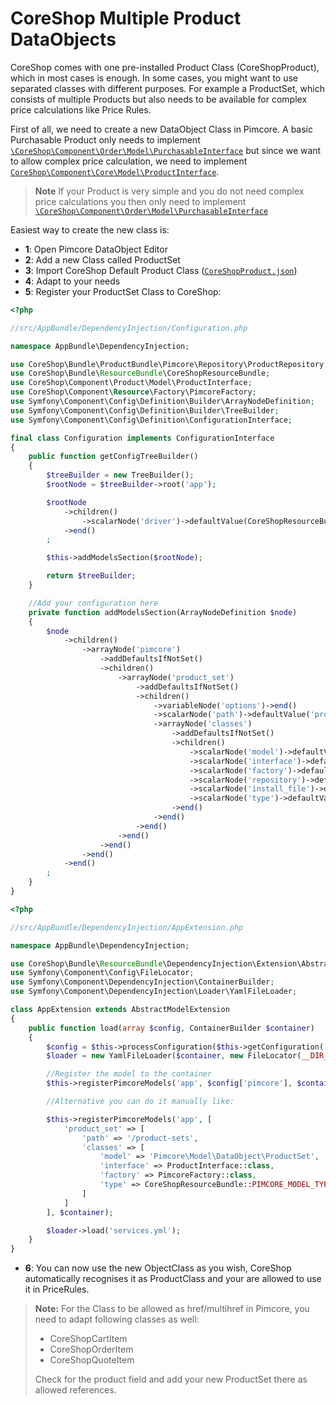 # CoreShop Multiple Product DataObjects

CoreShop comes with one pre-installed Product Class (CoreShopProduct), which in most cases is enough. In some cases, you might want to use separated classes with different purposes. For example a ProductSet, which consists of multiple Products but also needs to be available for complex price calculations like Price Rules.

First of all, we need to create a new DataObject Class in Pimcore. A basic Purchasable Product only needs to implement [```\CoreShop\Component\Order\Model\PurchasableInterface```](https://github.com/coreshop/CoreShop/blob/master/src/CoreShop/Component/Order/Model/PurchasableInterface.php) but since we want to allow complex price calculation, we need to implement [```CoreShop\Component\Core\Model\ProductInterface```](https://github.com/coreshop/CoreShop/blob/master/src/CoreShop/Component/Core/Model/ProductInterface.php).

 > **Note**
 > If your Product is very simple and you do not need complex price calculations
 > you then only need to implement [```\CoreShop\Component\Order\Model\PurchasableInterface```](https://github.com/coreshop/CoreShop/blob/master/src/CoreShop/Component/Order/Model/PurchasableInterface.php)

Easiest way to create the new class is:

 - **1**: Open Pimcore DataObject Editor
 - **2**: Add a new Class called ProductSet
 - **3**: Import CoreShop Default Product Class ([```CoreShopProduct.json```](https://github.com/coreshop/CoreShop/blob/master/src/CoreShop/Bundle/CoreBundle/Resources/install/pimcore/classes/CoreShopProductBundle/CoreShopProduct.json))
 - **4**: Adapt to your needs
 - **5**: Register your ProductSet Class to CoreShop:

```php
<?php

//src/AppBundle/DependencyInjection/Configuration.php

namespace AppBundle\DependencyInjection;

use CoreShop\Bundle\ProductBundle\Pimcore\Repository\ProductRepository;
use CoreShop\Bundle\ResourceBundle\CoreShopResourceBundle;
use CoreShop\Component\Product\Model\ProductInterface;
use CoreShop\Component\Resource\Factory\PimcoreFactory;
use Symfony\Component\Config\Definition\Builder\ArrayNodeDefinition;
use Symfony\Component\Config\Definition\Builder\TreeBuilder;
use Symfony\Component\Config\Definition\ConfigurationInterface;

final class Configuration implements ConfigurationInterface
{
    public function getConfigTreeBuilder()
    {
        $treeBuilder = new TreeBuilder();
        $rootNode = $treeBuilder->root('app');

        $rootNode
            ->children()
                ->scalarNode('driver')->defaultValue(CoreShopResourceBundle::DRIVER_DOCTRINE_ORM)->end()
            ->end()
        ;

        $this->addModelsSection($rootNode);

        return $treeBuilder;
    }

    //Add your configuration here
    private function addModelsSection(ArrayNodeDefinition $node)
    {
        $node
            ->children()
                ->arrayNode('pimcore')
                    ->addDefaultsIfNotSet()
                    ->children()
                        ->arrayNode('product_set')
                            ->addDefaultsIfNotSet()
                            ->children()
                                ->variableNode('options')->end()
                                ->scalarNode('path')->defaultValue('products')->end()
                                ->arrayNode('classes')
                                    ->addDefaultsIfNotSet()
                                    ->children()
                                        ->scalarNode('model')->defaultValue('Pimcore\Model\DataObject\ProductSet')->cannotBeEmpty()->end()
                                        ->scalarNode('interface')->defaultValue(ProductInterface::class)->cannotBeEmpty()->end()
                                        ->scalarNode('factory')->defaultValue(PimcoreFactory::class)->cannotBeEmpty()->end()
                                        ->scalarNode('repository')->defaultValue(ProductRepository::class)->cannotBeEmpty()->end()
                                        ->scalarNode('install_file')->defaultValue('@CoreShopProductBundle/Resources/install/pimcore/classes/CoreShopProduct.json')->end()
                                        ->scalarNode('type')->defaultValue(CoreShopResourceBundle::PIMCORE_MODEL_TYPE_OBJECT)->cannotBeOverwritten(true)->end()
                                    ->end()
                                ->end()
                            ->end()
                        ->end()
                    ->end()
                ->end()
            ->end()
        ;
    }
}
```

```php
<?php

//src/AppBundle/DependencyInjection/AppExtension.php

namespace AppBundle\DependencyInjection;

use CoreShop\Bundle\ResourceBundle\DependencyInjection\Extension\AbstractModelExtension;
use Symfony\Component\Config\FileLocator;
use Symfony\Component\DependencyInjection\ContainerBuilder;
use Symfony\Component\DependencyInjection\Loader\YamlFileLoader;

class AppExtension extends AbstractModelExtension
{
    public function load(array $config, ContainerBuilder $container)
    {
        $config = $this->processConfiguration($this->getConfiguration([], $container), $config);
        $loader = new YamlFileLoader($container, new FileLocator(__DIR__.'/../Resources/config'));

        //Register the model to the container
        $this->registerPimcoreModels('app', $config['pimcore'], $container);

        //Alternative you can do it manually like:

        $this->registerPimcoreModels('app', [
            'product_set' => [
                'path' => '/product-sets',
                'classes' => [
                    'model' => 'Pimcore\Model\DataObject\ProductSet',
                    'interface' => ProductInterface::class,
                    'factory' => PimcoreFactory::class,
                    'type' => CoreShopResourceBundle::PIMCORE_MODEL_TYPE_OBJECT
                ]
            ]
        ], $container);

        $loader->load('services.yml');
    }
}
```
 - **6**: You can now use the new ObjectClass as you wish, CoreShop automatically recognises it as ProductClass and your are allowed to use it in PriceRules.

 > **Note:**
 > For the Class to be allowed as href/multihref in Pimcore, you need to adapt following classes as well:
 >  - CoreShopCartItem
 >  - CoreShopOrderItem
 >  - CoreShopQuoteItem
 >
 > Check for the product field and add your new ProductSet there as allowed references.
